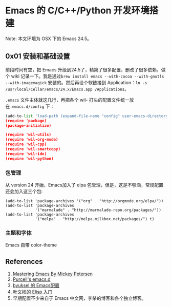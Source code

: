 # Emacs 的 C/C++/Python 开发环境搭建

Note: 本文环境为 OSX 下的 Emacs 24.5。

## 0x01 安装和基础设置
前段时间有空，把 Emacs 升级到24.5了，精简了很多配置，删改了很多依赖，做个 wiki 记录一下。我是通过`brew install emacs --with-cocoa --with-gnutls --with-imagemagick` 安装的。然后再设个软链接到 Application：`ln -s /usr/local/Cellar/emacs/24.x/Emacs.app /Applications`。

`.emacs` 文件主体就这几行，再把各个 wil- 打头的配置文件统一放在`.emacs.d/config` 下：
```python
(add-to-list 'load-path (expand-file-name "config" user-emacs-directory))
(require 'package)
(package-initialize)

(require 'wil-utils)
(require 'wil-org-mode)
(require 'wil-cpp)
(require 'wil-smartcopy)
(require 'wil-ido)
(require 'wil-python)
```
### 包管理
从 version 24 开始，Emacs加入了 elpa 包管理，但是，这是不够滴，常规配置还会加入这三个包:
```
(add-to-list 'package-archives '("org" . "http://orgmode.org/elpa/"))
(add-to-list 'package-archives
             '("marmalade" . "http://marmalade-repo.org/packages/"))
(add-to-list 'package-archives
             '("melpa" . "http://melpa.milkbox.net/packages/") t)
```
### 主题和字体
Emacs 自带 color-theme

## References
1. [Mastering Emacs By Mickey Petersen](https://www.masteringemacs.org/)
2. [Purcell's emacs.d](https://github.com/purcell/emacs.d)
3. [byuksel 的 Emacs配置](https://github.com/byuksel)
4. [叶文彬的 Elisp 入门](http://www.newsmth.net/bbsanc.php?path=%2Fgroups%2Fcomp.faq%2FEmacs%2Felisp%2Fhappierbee%2FM.1184679743.j0&ap=64311)
5. 早期配置不少来自于 Emacs 中文网，李杀的博客和各个独立博客。
